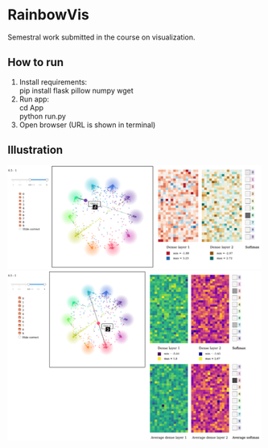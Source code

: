 # RainbowVis

Semestral work submitted in the course on visualization.


## How to run
1) Install requirements:\
pip install flask pillow numpy wget
2) Run app:\
cd App\
python run.py
3) Open browser (URL is shown in terminal)


## Illustration
![Example 1](img1.png)
![Example 0](img0.png)
